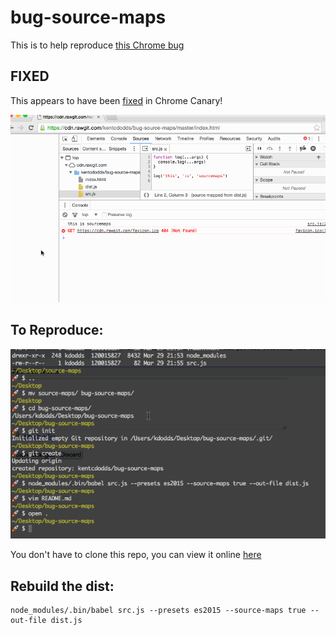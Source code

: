 # bug-source-maps

This is to help reproduce [this Chrome bug](https://bugs.chromium.org/p/chromium/issues/detail?id=598032)

## FIXED

This appears to have been [fixed](https://bugs.chromium.org/p/chromium/issues/detail?id=598032#c3) in Chrome Canary!

![working](working.gif)

## To Reproduce:

![demo](demo.gif)

You don't have to clone this repo, you can view it online [here](https://cdn.rawgit.com/kentcdodds/bug-source-maps/master/index.html)

## Rebuild the dist:

```
node_modules/.bin/babel src.js --presets es2015 --source-maps true --out-file dist.js
```

